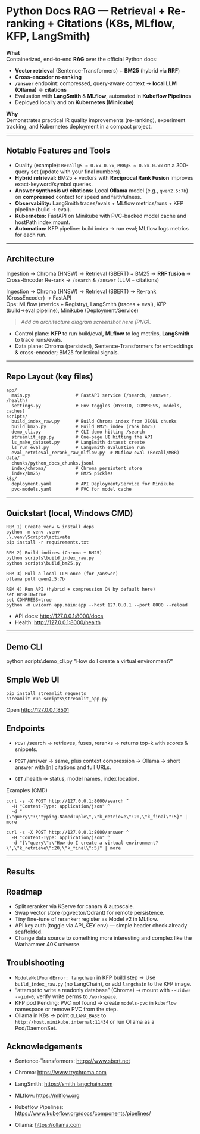 # Python Docs RAG — Retrieval + Re-ranking + Citations (K8s, MLflow, KFP, LangSmith)

**What**  
Containerized, end-to-end **RAG** over the official Python docs:
- **Vector retrieval** (Sentence-Transformers) + **BM25** (hybrid via **RRF**)
- **Cross-encoder re-ranking**
- **`/answer`** endpoint: compressed, query-aware context → **local LLM (Ollama)** → **citations**
- Evaluation with **LangSmith** & **MLflow**, automated in **Kubeflow Pipelines**
- Deployed locally and on **Kubernetes (Minikube)**

**Why**  
Demonstrates practical IR quality improvements (re-ranking), experiment tracking, and Kubernetes deployment in a compact project.

---

## Notable Features and Tools

- Quality (example): `Recall@5 ≈ 0.xx–0.xx`, `MRR@5 ≈ 0.xx–0.xx` on a 300-query set (update with your final numbers).
- **Hybrid retrieval:** BM25 + vectors with **Reciprocal Rank Fusion** improves exact-keyword/symbol queries.
- **Answer synthesis w/ citations:** Local **Ollama** model (e.g., `qwen2.5:7b`) on **compressed** context for speed and faithfulness.
- **Observability:** LangSmith traces/evals + MLflow metrics/runs + KFP pipeline (build → eval).
- **Kubernetes:** FastAPI on Minikube with PVC-backed model cache and hostPath index mount.
- **Automation:** KFP pipeline: build index → run eval; MLflow logs metrics for each run.
  
---

## Architecture

Ingestion → Chroma (HNSW) → Retrieval (SBERT) + BM25 → **RRF fusion** → Cross-Encoder Re-rank → `/search` & `/answer` (LLM + citations)

Ingestion → Chroma (HNSW) → Retrieval (SBERT) → Re-rank (CrossEncoder) → FastAPI  
Ops: MLflow (metrics + Registry), LangSmith (traces + eval), KFP (build→eval pipeline), Minikube (Deployment/Service)


> _Add an architecture diagram screenshot here (PNG)._

- Control plane: **KFP** to run build/eval, **MLflow** to log metrics, **LangSmith** to trace runs/evals.
- Data plane: Chroma (persisted), Sentence-Transformers for embeddings & cross-encoder; BM25 for lexical signals.

---

## Repo Layout (key files)
```
app/
  main.py                 # FastAPI service (/search, /answer, /health)
  settings.py             # Env toggles (HYBRID, COMPRESS, models, caches)
scripts/
  build_index_raw.py      # Build Chroma index from JSONL chunks
  build_bm25.py           # Build BM25 index (rank_bm25)
  demo_cli.py             # CLI demo hitting /search
  streamlit_app.py        # One-page UI hitting the API
  ls_make_dataset.py      # LangSmith dataset create
  ls_run_eval.py          # LangSmith evaluation run
  eval_retrieval_rerank_raw_mlflow.py  # MLflow eval (Recall/MRR)
data/
  chunks/python_docs_chunks.jsonl
  index/chroma/           # Chroma persistent store
  index/bm25/             # BM25 pickles
k8s/
  deployment.yaml         # API Deployment/Service for Minikube
  pvc-models.yaml         # PVC for model cache
```
---

## Quickstart (local, Windows CMD)

```
REM 1) Create venv & install deps
python -m venv .venv
.\.venv\Scripts\activate
pip install -r requirements.txt

REM 2) Build indices (Chroma + BM25)
python scripts\build_index_raw.py
python scripts\build_bm25.py

REM 3) Pull a local LLM once (for /answer)
ollama pull qwen2.5:7b

REM 4) Run API (hybrid + compression ON by default here)
set HYBRID=true
set COMPRESS=true
python -m uvicorn app.main:app --host 127.0.0.1 --port 8000 --reload
```

- API docs: http://127.0.0.1:8000/docs
- Health: http://127.0.0.1:8000/health

---

## Demo CLI

python scripts\demo_cli.py "How do I create a virtual environment?"

## Smple Web UI

```
pip install streamlit requests
streamlit run scripts\streamlit_app.py
```
Open http://127.0.0.1:8501

## Endpoints

- `POST` /search → retrieves, fuses, reranks → returns top-k with scores & snippets.

- `POST` /answer → same, plus context compression → Ollama → short answer with [n] citations and full URLs.

- `GET` /health → status, model names, index location.

Examples (CMD)

```
curl -s -X POST http://127.0.0.1:8000/search ^
  -H "Content-Type: application/json" ^
  -d "{\"query\":\"typing.NamedTuple\",\"k_retrieve\":20,\"k_final\":5}" | more
```
```
curl -s -X POST http://127.0.0.1:8000/answer ^
  -H "Content-Type: application/json" ^
  -d "{\"query\":\"How do I create a virtual environment?\",\"k_retrieve\":20,\"k_final\":5}" | more
```
---

## Results



## Roadmap
- Split reranker via KServe for canary & autoscale.
- Swap vector store (pgvector/Qdrant) for remote persistence.
- Tiny fine-tune of reranker; register as Model v2 in MLflow.
- API key auth (toggle via API_KEY env) — simple header check already scaffolded.
- Change data source to something more interesting and complex like the Warhammer 40K universe.

## Troublshooting
- `ModuleNotFoundError: langchain` in KFP build step → Use `build_index_raw.py` (no LangChain), or add `langchain` to the KFP image.
- “attempt to write a readonly database” (Chroma) → mount with `--uid=0 --gid=0`; verify write perms to `/workspace`.
- KFP pod Pending: PVC not found → create `models-pvc` in `kubeflow` namespace or remove PVC from the step.
- Ollama in K8s → point `OLLAMA_BASE` to `http://host.minikube.internal:11434` or run Ollama as a Pod/DaemonSet.

## Acknowledgements
- Sentence-Transformers: <a href="https://www.sbert.net">https://www.sbert.net
</a>

- Chroma: <a href="https://www.trychroma.com">https://www.trychroma.com
</a>

- LangSmith: <a href="https://smith.langchain.com">https://smith.langchain.com
</a>

- MLflow: <a href="https://mlflow.org">https://mlflow.org
</a>

- Kubeflow Pipelines: <a href="https://www.kubeflow.org/docs/components/pipelines/">https://www.kubeflow.org/docs/components/pipelines/
</a>

- Ollama: <a href="https://ollama.com">https://ollama.com
</a>

